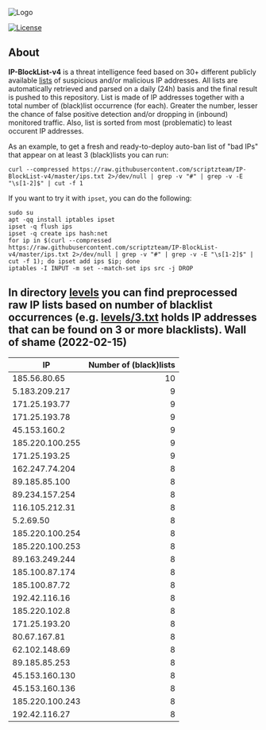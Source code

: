 ![Logo](https://i.imgur.com/PyKLAe7.png)

[![License](https://img.shields.io/badge/license-The_Unlicense-red.svg)](https://unlicense.org/)

About
----

**IP-BlockList-v4** is a threat intelligence feed based on 30+ different publicly available [lists](https://github.com/stamparm/maltrail) of suspicious and/or malicious IP addresses. All lists are automatically retrieved and parsed on a daily (24h) basis and the final result is pushed to this repository. List is made of IP addresses together with a total number of (black)list occurrence (for each). Greater the number, lesser the chance of false positive detection and/or dropping in (inbound) monitored traffic. Also, list is sorted from most (problematic) to least occurent IP addresses.

As an example, to get a fresh and ready-to-deploy auto-ban list of "bad IPs" that appear on at least 3 (black)lists you can run:

```
curl --compressed https://raw.githubusercontent.com/scriptzteam/IP-BlockList-v4/master/ips.txt 2>/dev/null | grep -v "#" | grep -v -E "\s[1-2]$" | cut -f 1
```

If you want to try it with `ipset`, you can do the following:

```
sudo su
apt -qq install iptables ipset
ipset -q flush ips
ipset -q create ips hash:net
for ip in $(curl --compressed https://raw.githubusercontent.com/scriptzteam/IP-BlockList-v4/master/ips.txt 2>/dev/null | grep -v "#" | grep -v -E "\s[1-2]$" | cut -f 1); do ipset add ips $ip; done
iptables -I INPUT -m set --match-set ips src -j DROP
```

In directory [levels](levels) you can find preprocessed raw IP lists based on number of blacklist occurrences (e.g. [levels/3.txt](levels/3.txt) holds IP addresses that can be found on 3 or more blacklists).
Wall of shame (2022-02-15)
----

|IP|Number of (black)lists|
|---|--:|
185.56.80.65|10
5.183.209.217|9
171.25.193.77|9
171.25.193.78|9
45.153.160.2|9
185.220.100.255|9
171.25.193.25|9
162.247.74.204|8
89.185.85.100|8
89.234.157.254|8
116.105.212.31|8
5.2.69.50|8
185.220.100.254|8
185.220.100.253|8
89.163.249.244|8
185.100.87.174|8
185.100.87.72|8
192.42.116.16|8
185.220.102.8|8
171.25.193.20|8
80.67.167.81|8
62.102.148.69|8
89.185.85.253|8
45.153.160.130|8
45.153.160.136|8
185.220.100.243|8
192.42.116.27|8
